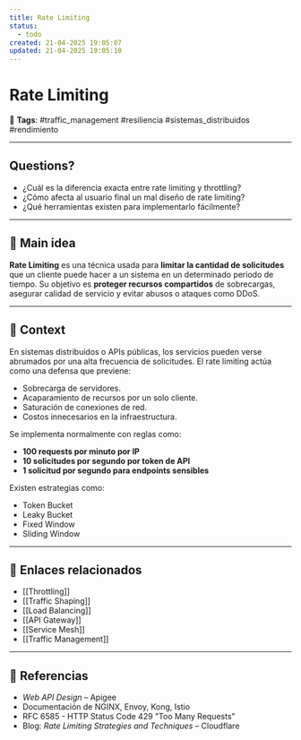 ```yaml
---
title: Rate Limiting
status:
  - todo
created: 21-04-2025 19:05:07
updated: 21-04-2025 19:05:10
---
```


# Rate Limiting

🔖 **Tags**: #traffic_management #resiliencia #sistemas_distribuidos #rendimiento

---

## Questions?
- ¿Cuál es la diferencia exacta entre rate limiting y throttling?
- ¿Cómo afecta al usuario final un mal diseño de rate limiting?
- ¿Qué herramientas existen para implementarlo fácilmente?

---

## 🧠 Main idea

**Rate Limiting** es una técnica usada para **limitar la cantidad de solicitudes** que un cliente puede hacer a un sistema en un determinado periodo de tiempo. Su objetivo es **proteger recursos compartidos** de sobrecargas, asegurar calidad de servicio y evitar abusos o ataques como DDoS.

---

## 🧩 Context

En sistemas distribuidos o APIs públicas, los servicios pueden verse abrumados por una alta frecuencia de solicitudes. El rate limiting actúa como una defensa que previene:

- Sobrecarga de servidores.
- Acaparamiento de recursos por un solo cliente.
- Saturación de conexiones de red.
- Costos innecesarios en la infraestructura.

Se implementa normalmente con reglas como:
- **100 requests por minuto por IP**
- **10 solicitudes por segundo por token de API**
- **1 solicitud por segundo para endpoints sensibles**

Existen estrategias como:
- Token Bucket
- Leaky Bucket
- Fixed Window
- Sliding Window

---

## 🔗 Enlaces relacionados

- [[Throttling]]
- [[Traffic Shaping]]
- [[Load Balancing]]
- [[API Gateway]]
- [[Service Mesh]]
- [[Traffic Management]]

---

## 📘 Referencias

- *Web API Design* – Apigee  
- Documentación de NGINX, Envoy, Kong, Istio  
- RFC 6585 - HTTP Status Code 429 "Too Many Requests"  
- Blog: *Rate Limiting Strategies and Techniques* – Cloudflare  

